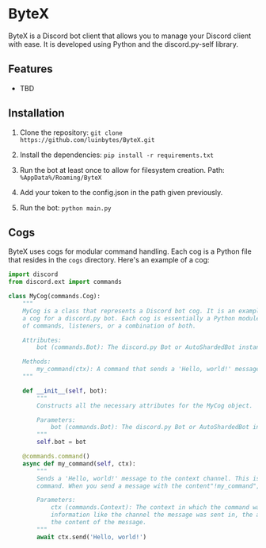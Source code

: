 # ByteX

ByteX is a Discord bot client that allows you to manage your Discord client with ease. It is developed using Python and the discord.py-self library.

## Features

- TBD

## Installation

1. Clone the repository: `git clone https://github.com/luinbytes/ByteX.git`

2. Install the dependencies: `pip install -r requirements.txt`

3. Run the bot at least once to allow for filesystem creation. Path: `%AppData%/Roaming/ByteX`

4. Add your token to the config.json in the path given previously.

5. Run the bot: `python main.py`

## Cogs

ByteX uses cogs for modular command handling. Each cog is a Python file that resides in the `cogs` directory. Here's an example of a cog:

```python
import discord
from discord.ext import commands

class MyCog(commands.Cog):
    """
    MyCog is a class that represents a Discord bot cog. It is an example of how to structure
    a cog for a discord.py bot. Each cog is essentially a Python module that contains a collection
    of commands, listeners, or a combination of both.

    Attributes:
        bot (commands.Bot): The discord.py Bot or AutoShardedBot instance.

    Methods:
        my_command(ctx): A command that sends a 'Hello, world!' message to the context channel.
    """

    def __init__(self, bot):
        """
        Constructs all the necessary attributes for the MyCog object.

        Parameters:
            bot (commands.Bot): The discord.py Bot or AutoShardedBot instance.
        """
        self.bot = bot

    @commands.command()
    async def my_command(self, ctx):
        """
        Sends a 'Hello, world!' message to the context channel. This is an example of a simple
        command. When you send a message with the content"!my_command", this function will be triggered.

        Parameters:
            ctx (commands.Context): The context in which the command was called. This contains
            information like the channel the message was sent in, the author of the message, and
            the content of the message.
        """
        await ctx.send('Hello, world!')
